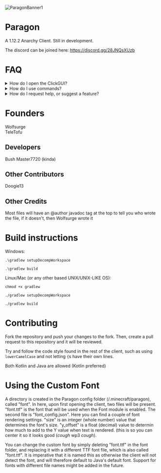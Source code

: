 ![ParagonBanner1](https://user-images.githubusercontent.com/85251388/154859895-65627d8d-0753-43ea-91c4-d8c092e478c3.png)

# Paragon
A 1.12.2 Anarchy Client. Still in development.

The discord can be joined here:
https://discord.gg/28JNQsXUzb

# FAQ
<details>
  <summary> How do I open the ClickGUI? </summary>
  
  > The default ClickGUI bind is `RSHIFT`
</details>

<details>
  <summary> How do I use commands? </summary>
  
  > The command prefix is `$`, and you can run `$help` to get a list of all commands
</details>

<details>
  <summary> How do I request help, or suggest a feature? </summary>
  
  > You can join the discord server (linked above) and use the appropriate channels
</details>

# Founders
Wolfsurge <br>
TeleTofu

## Developers
Bush
Master7720 (kinda)

## Other Contributors
Doogie13

## Other Credits
Most files will have an @author javadoc tag at the top to tell you who wrote the file, if it doesn't, then Wolfsurge wrote it

# Build instructions
Windows:

`.\gradlew setupDecompWorkspace`

`.\gradlew build`

Linux/Mac (or any other based UNIX/UNIX-LIKE OS):

`chmod +x gradlew`

`./gradlew setupDecompWorkspace`

`./gradlew build`

# Contributing
Fork the repository and push your changes to the fork. Then, create a pull request to this repository and it will be reviewed.

Try and follow the code style found in the rest of the client, such as using `lowerCamelCase` and not letting `{`s have their own lines.

Both Kotlin and Java are allowed (Kotlin preferred)

# Using the Custom Font
A directory is created in the Paragon config folder (/.minecraft/paragon), called "font". In here, upon first opening the client, two files will be present.
"font.ttf" is the font that will be used when the Font module is enabled. The second file is "font_config.json". Here you can find a couple of font rendering
settings. "size" is an integer (whole number) value that determines the font's size. "y_offset" is a float (decimal) value to determin how much to add to the Y value when text is rendered. (this is so you can center it so it looks good (*cough* wp3 *cough*).

You can change the custom font by simply deleting "font.ttf" in the font folder, and replacing it with a different TTF font file, which is also called "font.ttf". It is
imperative that it is named this as otherwise the client will not detect the font, and will therefore default to Java's default font. Support for fonts with different file names might be added in the future.
